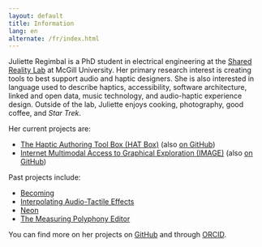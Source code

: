 ```yaml
---
layout: default
title: Information
lang: en
alternate: /fr/index.html
---
```


Juliette Regimbal is a PhD student in electrical engineering at the [Shared Reality Lab](https://srl.mcgill.ca) at McGill University.
Her primary research interest is creating tools to best support audio and haptic designers.
She is also interested in language used to describe haptics, accessibility, software architecture, linked and open data, music technology, and audio-haptic experience design.
Outside of the lab, Juliette enjoys cooking, photography, good coffee, and *Star Trek*.

Her current projects are:

* [The Haptic Authoring Tool Box (HAT Box)](https://srl.mcgill.ca/hat-box) (also [on GitHub](https://github.com/JRegimbal/hat-box))
* [Internet Multimodal Access to Graphical Exploration (IMAGE)](https://image.a11y.mcgill.ca) (also [on GitHub](https://github.com/Shared-Reality-Lab/IMAGE-server))

Past projects include:

* [Becoming](https://sonicarts.ucsd.edu/research/becoming.html)
* [Interpolating Audio-Tactile Effects](https://github.com/JRegimbal/mmi)
* [Neon](https://github.com/DDMAL/Neon)
* [The Measuring Polyphony Editor](https://github.com/MeasuringPolyphony/mp_editor)

You can find more on her projects on [GitHub](https://github.com/JRegimbal) and through [ORCID](https://orcid.org/0000-0003-4902-046X).

